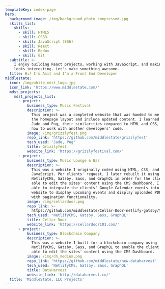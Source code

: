 ```yaml
---
templateKey: index-page
hero:
  background_image: /img/background_photo_compressed.jpg
  skills_list:
    skills:
      - skill: HTML5
      - skill: CSS3
      - skill: JavaScript (ES6)
      - skill: React
      - skill: Redux
      - skill: Git
  subtitle: >-
    I enjoy building React projects, working with JavaScript, and making UI that
    looks interesting. Let's make something awesome.  
  title: Hi! I'm Amit and I'm a Front End Developer
middlestate:
  icon: /img/white_mdst_logo.jpg
  icon_link: 'https://www.middlestate.com/'
  mdst_projects:
    mdst_projects_list:
      - project:
          business_type: Music Festival
          description: >-
            This project was a completed website that was handed to me to revamp
            the homepage layout and include updated content. I learned about
            Jade and Pug, their similarities compared to HTML and CSS, and also
            how to work with another developers' code.
          image: /img/grizzlyfest.png
          repo_link: 'https://github.com/middlestate/grizzlyfest'
          tech_used: 'Jade, Pug'
          title: Grizzlyfest
          website_link: 'https://grizzlyfestival.com/'
      - project:
          business_type: Music Lounge & Bar
          description: >-
            This was a website I originally coded using HTML, CSS, and some
            JavaScript. Per clients' request, I later rebuilt it using
            NetlifyCMS, Gatsby, Sass, and GraphQL in order for the client to be
            able to edit the sites' content using the CMS dashboard. I was also
            able to integrate the clients' Google Calendar events into the
            website to display upcoming events and display uploaded PDF files
            with pagination functionality. 
          image: /img/cellardoor.png
          repo_link: >-
            https://github.com/middlestate/Cellar-Door-netlify-gatsby/tree/the-doors
          tech_used: 'NetlifyCMS, Gatsby, Sass, GraphQL'
          title: Cellar Door
          website_link: 'https://cellardoor101.com/'
      - project:
          business_type: Blockchain Company
          description: >-
            This was a website I built for a blockchain company using
            NetlifyCMS, Gatsby, Sass, and GraphQL to enable the client to be
            able to edit the sites' content using the CMS Dashboard.
          image: /img/dh_medium.png
          repo_link: 'https://github.com/middlestate/new-dataharvest'
          tech_used: 'NetlifyCMS, Gatsby, Sass, GraphQL'
          title: DataHarvest
          website_link: 'http://dataharvest.co/'
  title: 'MiddleState, LLC Projects'
---
```


